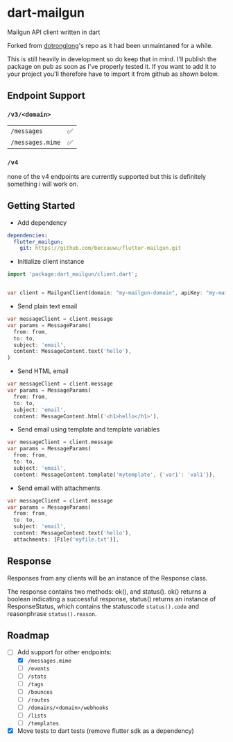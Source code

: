# dart-mailgun

Mailgun API client written in dart

Forked from [dotronglong](https://github.com/dotronglong/flutter-mailgun "forked repo link")'s repo as it had been unmaintaned for a while.

This is still heavily in development so do keep that in mind. I'll publish the package on pub as soon as I've properly tested it. If you want to add it to your project you'll therefore have to import it from github as shown below.

## Endpoint Support

### `/v3/<domain>`

|   | |
|---|---|
| `/messages`   | :white_check_mark:  |
| `/messages.mime`   |:white_check_mark:  |

### `/v4`

none of the v4 endpoints are currently supported but this is definitely something i will work on.

## Getting Started

- Add dependency

```yaml
dependencies:
  flutter_mailgun:
    git: https://github.com/beccauwu/flutter-mailgun.git
```

- Initialize client instance

```dart
import 'package:dart_mailgun/client.dart';


var client = MailgunClient(domain: "my-mailgun-domain", apiKey: "my-mailgun-api-key");
```

- Send plain text email

```dart
var messageClient = client.message
var params = MessageParams(
  from: from,
  to: to,
  subject: 'email',
  content: MessageContent.text('hello'),
)
```

- Send HTML email

```dart
var messageClient = client.message
var params = MessageParams(
  from: from,
  to: to,
  subject: 'email',
  content: MessageContent.html('<h1>hello</h1>'),
```

- Send email using template and template variables

```dart
var messageClient = client.message
var params = MessageParams(
  from: from,
  to: to,
  subject: 'email',
  content: MessageContent.template('mytemplate', {'var1': 'val1'}),
```

- Send email with attachments

```dart
var messageClient = client.message
var params = MessageParams(
  from: from,
  to: to,
  subject: 'email',
  content: MessageContent.text('hello'),
  attachments: [File('myfile.txt')],
```

## Response

Responses from any clients will be an instance of the Response class.

The response contains two methods: ok(), and status().
ok() returns a boolean indicating a successful response,
status() returns an instance of ResponseStatus, which contains the statuscode `status().code` and reasonphrase `status().reason`.

## Roadmap

- [ ] Add support for other endpoints:
  - [x] `/messages.mime`
  - [ ] `/events`
  - [ ] `/stats`
  - [ ] `/tags`
  - [ ] `/bounces`
  - [ ] `/routes`
  - [ ] `/domains/<domain>/webhooks`
  - [ ] `/lists`
  - [ ] `/templates`
- [x] Move tests to dart tests (remove flutter sdk as a dependency)
